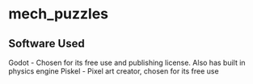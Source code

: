 # mech_puzzles

## Software Used
Godot - Chosen for its free use and publishing license. Also has built in physics engine
Piskel - Pixel art creator, chosen for its free use
